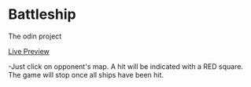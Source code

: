 # Battleship
The odin project

[Live Preview](https://bhupi1998.github.io/Battleship/dist/index.html)

-Just click on opponent's map. A hit will be indicated with a RED square. The game will stop once all ships have been hit.
